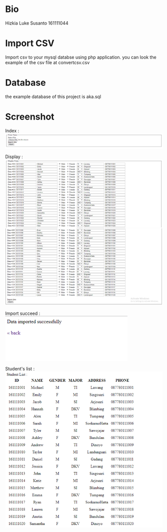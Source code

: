 # Bio
Hizkia Luke Susanto
161111044

# Import CSV
Import csv to your mysql databse using php application.
you can look the example of the csv file at convertcsv.csv

# Database
the example database of this project is aka.sql

# Screenshot
Index : 
![Index](index.PNG)

Display :
![Display](display-form.PNG)
![Display](display-form-2.PNG)



Import succeed :
![Display](success.PNG)

Student's list : 
![Display](student-list.PNG)